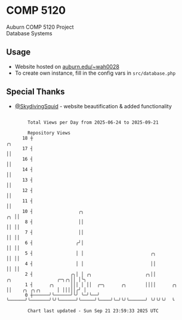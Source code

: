 # COMP 5120
Auburn COMP 5120 Project  
Database Systems

## Usage
- Website hosted on [auburn.edu/~wah0028](https://webhome.auburn.edu/~wah0028/)
- To create own instance, fill in the config vars in `src/database.php`

## Special Thanks
- [@SkydivingSquid](https://github.com/SkydivingSquid) - website beautification & added functionality

```

        Total Views per Day from 2025-06-24 to 2025-09-21

        Repository Views
      18 ┼                                                                                      ╭╮
      17 ┤                                                                                      ││
      16 ┤                                                                                      ││
      14 ┤                                                                                      ││
      13 ┤                                                                                      ││
      12 ┤                                                                                      ││
      11 ┤                                                                                      ││
      10 ┤                 ╭╮                                                                ╭╮ ││
       8 ┤                 ││                                                                ││ ││
       7 ┤                 ││                                                                ││ ││
       6 ┤                ╭╯│                                                                ││ ││
       5 ┤                │ │                         ╭╮                                     ││ ││
       4 ┤                │ │                         ││                                     ││ ││
       2 ┤              ╭╮│ │ ╭╮                    ╭╮││             ╭╮                 ╭─╮╭╮││ │╰╮
       1 ┤      ╭╮      │││ │ ││  ╭─╮      ╭╮       ││││      ╭╮     ││    ╭╮ ╭╮╭╮      │ │││││╭╯ │
       0 ┼──────╯╰──────╯╰╯ ╰─╯╰──╯ ╰──────╯╰───────╯╰╯╰──────╯╰─────╯╰────╯╰─╯╰╯╰──────╯ ╰╯╰╯╰╯  ╰

        Chart last updated - Sun Sep 21 23:59:33 2025 UTC
        
```
